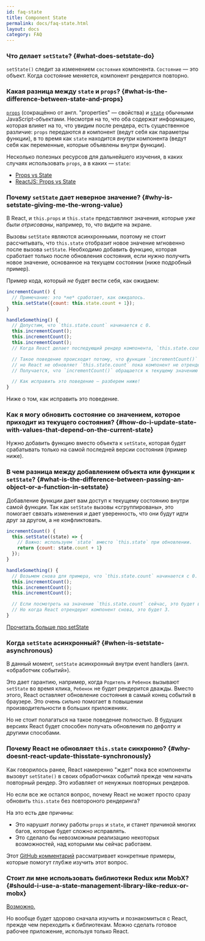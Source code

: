 ```yaml
---
id: faq-state
title: Component State
permalink: docs/faq-state.html
layout: docs
category: FAQ
---
```


### Что делает `setState`? {#what-does-setstate-do}

`setState()` следит за изменением `состояния` компонента. `Состояние` — это объект. Когда состояние меняется, компонент рендерится повторно.

### Какая разница между `state` и `props`? {#what-is-the-difference-between-state-and-props}

[`props`](/docs/components-and-props.html) (сокращённо от англ. "properties" — свойства) и [`state`](/docs/state-and-lifecycle.html) обычными JavaScript-объектами. Несмотря на то, что оба содержат информацию, которая влияет на то, что увидим после рендера, есть существенное различие: `props` передаются *в* компонент (ведут себя как параметры функции), в то время как `state` находится *внутри* компонента (ведут себя как переменные, которые объявлены внутри функции).

Несколько полезных ресурсов для дальнейшего изучения, в каких случаях использовать `props`, а в каких — `state`:

- [Props vs State](https://github.com/uberVU/react-guide/blob/master/props-vs-state.md)
- [ReactJS: Props vs State](http://lucybain.com/blog/2016/react-state-vs-pros/)

### Почему `setState` дает неверное значение? {#why-is-setstate-giving-me-the-wrong-value}

В React, и `this.props` и `this.state` представляют значения, которые *уже были отрисованы*, например, то, что видите на экране.

Вызовы `setState` являются асинхронными, поэтому не стоит рассчитывать, что `this.state` отобразит новое значение мгновенно после вызова `setState`. Необходимо добавить функцию, которая сработает только после обновления состояния, если нужно получить новое значение, основанное на текущем состоянии (ниже подробный пример).

Пример кода, который *не* будет вести себя, как ожидаем:

```jsx
incrementCount() {
  // Примечание: это *не* сработает, как ожидалось.
  this.setState({count: this.state.count + 1});
}

handleSomething() {
  // Допустим, что `this.state.count` начинается с 0.
  this.incrementCount();
  this.incrementCount();
  this.incrementCount();
  // Когда React делает последующий рендер компонента, `this.state.count` будет 1, хотя мы ожидаем 3.

  // Такое поведение происходит потому, что функция `incrementCount()` берет свое значение из `this.state.count`,
  // но React не обновляет `this.state.count` пока компонент не отрендерится снова.
  // Получается, что `incrementCount()` обращается к текущему значению `this.state.count`, а это 0 каждый раз, и добавляет 1.

  // Как исправить это поведение — разберем ниже!
}
```

Ниже о том, как исправить это поведение.

### Как я могу обновить состояние со значением, которое приходит из текущего состояния? {#how-do-i-update-state-with-values-that-depend-on-the-current-state}

Нужно добавить функцию вместо объекта к `setState`, которая будет срабатывать только на самой последней версии состояния (пример ниже).

### В чем разница между добавлением объекта или функции к `setState`? {#what-is-the-difference-between-passing-an-object-or-a-function-in-setstate}

Добавление функции дает вам доступ к текущему состоянию внутри самой функции. Так как `setState` вызовы «сгруппированы», это помогает связать изменения и дает уверенность, что они будут идти друг за другом, а не конфликтовать.

```jsx
incrementCount() {
  this.setState((state) => {
    // Важно: используем `state` вместо `this.state` при обновлении.
    return {count: state.count + 1}
  });
}

handleSomething() {
  // Возьмем снова для примера, что `this.state.count` начинается с 0.
  this.incrementCount();
  this.incrementCount();
  this.incrementCount();

  // Если посмотреть на значение `this.state.count` сейчас, это будет все еще 0.
  // Но когда React отрендерит компонент снова, это будет 3.
}
```

[Прочитать больше про setState](/docs/react-component.html#setstate)

### Когда `setState` асинхронный? {#when-is-setstate-asynchronous}

В данный момент, `setState` асинхронный внутри event handlers (англ. «обработчик событий»).

Это дает гарантию, например, когда `Родитель` и `Ребенок` вызывают `setState` во время клика, `Ребенок` не будет рендерится дважды. Вместо этого, React оставляет обновление состояния в самый конец событий в браузере. Это очень сильно помогает в повышении производительности в больших приложениях.

Но не стоит полагаться на такое поведение полностью. В будущих версиях React будет способен получать обновления по дефолту и другими способами.

### Почему React не обновляет `this.state` синхронно? {#why-doesnt-react-update-thisstate-synchronously}

Как говорилось ранее, React намеренно "ждет" пока все компоненты вызовут `setState()` в своих обработчиках событий прежде чем начать повторный рендер. Это избавляет от ненужных повторных рендеров.

Но если все же остался вопрос, почему React не может просто сразу обновить `this.state` без повтороного рендеринга?

На это есть две причины:

- Это нарушит логику работы `props` и `state`, и станет причиной многих багов, которые будет сложно исправлять.
- Это сделало бы невозможным реализацию некоторых возможностей, над которыми мы сейчас работаем.

Этот [GitHub комментарий](https://github.com/facebook/react/issues/11527#issuecomment-360199710) рассматривает конкретные примеры, которые помогут глубже изучить этот вопрос.

### Стоит ли мне использовать библиотеки Redux или MobX? {#should-i-use-a-state-management-library-like-redux-or-mobx}

[Возможно.](https://redux.js.org/faq/general#when-should-i-use-redux)

Но вообще будет здорово сначала изучить и познакомиться с React, прежде чем переходить к библиотекам. Можно сделать готовое рабочее приложение, используя только React.
